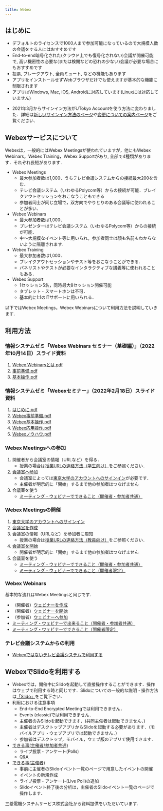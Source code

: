 ```yaml
---
title: Webex
---
```


## はじめに

* デフォルトのライセンスで1000人まで参加可能になっているので大規模人数の会議をする人にはおすすめです
* End-to-end暗号化された(クラウド上でも復号化されない)会議が開催可能で, 高い機密性の必要な(または検閲などの恐れの少ない)会議が必要な場合にもおすすめです
* 投票, ブレークアウト, 全員ミュート, などの機能もあります
* アプリをインストールせずWebブラウザだけでも使えますが基本的な機能に制限されます
* アプリはWindows, Mac, iOS, Androidに対応しています(Linuxには対応していません)
<!--* 複数の会議への同時参加,および複数の会議の同時開催が可能です-->
* 2021年3月からサインイン方法がUTokyo Accountを使う方法に変わりました．詳細は[新しいサインイン方法のページ](signin)や[変更についての案内ページ](/change2021s/)をご覧ください．

## Webexサービスについて

Webexは，一般的にはWebex Meetingsが使われていますが，他にもWebex Webinars，Webex Training，Webex Supportがあり, 全部で4種類があります．それぞれ長短があります．

* Webex Meetings
	* 最大参加者数は1,000．うちテレビ会議システムからの接続最大200を含む．
	* テレビ会議システム（いわゆるPolycom等）からの接続が可能．ブレイクアウトセッションをおこなうこともできる
	* 参加者同士が同じ立場で，双方向でやりとりのある会議等に使われることが多い．
* Webex Webinars
	* 最大参加者数は1,000．
	* プレゼンターはテレビ会議システム（いわゆるPolycom等）からの接続が可能．
	* 中～大規模なイベント等に用いられ，参加者同士は顔も名前もわからないように隔離されます．
* Webex Training
	* 最大参加者数は1,000．
	* ブレイクアウトセッションやテスト等をおこなうことができる．
	* パネリストやテストが必要なインタラクティブな講義等に使われることもある．
* Webex Support
	* 1セッション5名，同時最大8セッション開催可能
	* タブレット・スマートホンは不可．
	* 基本的に1:1のITサポートに用いられる．

以下ではWebex Meetings，Webex Webinarsについて利用方法を説明していきます.

## 利用方法

### 情報システムゼミ「Webex Webinars セミナー（基礎編）」（2022年10月14日）スライド資料

1. [Webex Webinarsとは.pdf](pdf/20221014_Seminar_1_Intro.pdf)
1. [事前準備.pdf](pdf/20221014_Seminar_2_Prep.pdf)
1. [基本操作.pdf](pdf/20221014_Seminar_3_Basic.pdf)

### 情報システムゼミ「Webexセミナー」（2022年2月18日）スライド資料

1. [はじめに.pdf](pdf/20220218_Seminar_1_Intro.pdf)
1. [Webex事前準備.pdf](pdf/20220218_Seminar_2_Prep.pdf)
1. [Webex基本操作.pdf](pdf/20220218_Seminar_3_Basic.pdf)
1. [Webex応用操作.pdf](pdf/20220218_Seminar_4_Advanced.pdf)
1. [Webexノウハウ.pdf](pdf/20220218_Seminar_5_Tips.pdf)

### Webex Meetingsへの参加

1. 開催者から会議室の情報（URLなど）を得る．
    - 授業の場合は[授業URLの連絡方法（学生向け）](/oc/url)をご参照ください．
1. [会議室へ参加](join_meeting)
	- 会議室によっては[東京大学のアカウントへのサインイン](signin)が必要です．
	- 主催者が明示的に「開始」するまで他の参加者はつなげません
1. 会議室を使う
	* [ミーティング・ウェビナーでできること（開催者・参加者共通）](do_webex)

### Webex Meetingsの開催

1. [東京大学のアカウントへのサインイン](signin)
1. [会議室を作成](create_meeting)
1. 会議室の情報（URLなど）を参加者に周知
    - 授業の場合は[授業URLの連絡方法（教員向け）](/faculty_members/url)をご参照ください．
1. [会議室を開始](open_meeting)
	* 開催者が明示的に「開始」するまで他の参加者はつなげません
1. 会議室を使う
	* [ミーティング・ウェビナーでできること（開催者・参加者共通）](do_webex)
	* [ミーティング・ウェビナーでできること（開催者限定）](do_webex_host)

### Webex Webinars

基本的な流れはWebex Meetingsと同じです．

- （開催者）[ウェビナーを作成](create_events)
- （開催者）[ウェビナーを開始](open_events)
- （参加者）[ウェビナーへ参加](join_events)
- [ミーティング・ウェビナーで出来ること（開催者・参加者共通）](do_webex)
- [ミーティング・ウェビナーでできること（開催者限定）](do_webex_host)

### テレビ会議システムからの利用

- [Webexではないテレビ会議システムで利用する](do_webex_vc)


## WebexでSlidoを利用する

- Webexでは，開催中にSlidoを起動して直接操作することができます．操作はウェブで利用する時と同じです．Slidoについての一般的な説明・操作方法は[「Slido」](/slido/)をご覧下さい．
- 利用における注意事項
	- End-to-End Encrypted Meetingでは利用できません．
	- Events (classic)では利用できません．
	- 主催者のみSlidoを起動できます．(共同主催者は起動できません．)
	- 主催者はデスクトップアプリからSlidoを起動する必要があります．（モバイルアプリ・ウェブアプリでは起動できません．）
	- 参加者はデスクトップ，モバイル，ウェブ版のアプリで使用できます．
- [できる事(主催者/参加者共通)](do_webex#slidoを操作する)
	- ライブ投票・アンケート(Polls)
	- Q&A
- [できる事(主催者)](do_webex_host#slidoを起動する)
	- 事前に主催者のSlidoイベント一覧のページで用意したイベントの開催
	- イベントの新規作成
	- ライブ投票・アンケート(Live Poll)の追加
	- Slidoイベント終了後の分析は，主催者のSlidoイベント一覧のページで操作します．


三菱電機システムサービス株式会社から資料提供をいただいています．

